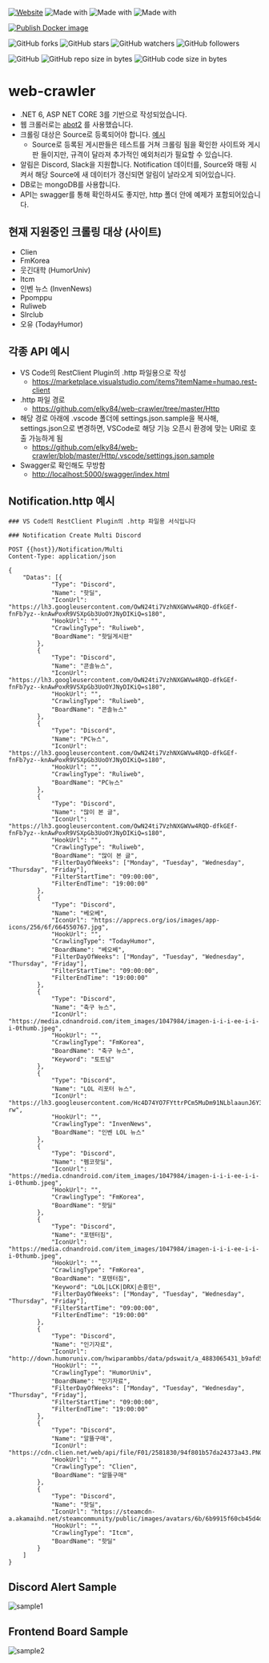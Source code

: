 [![Website](https://img.shields.io/website-up-down-green-red/http/shields.io.svg?label=elky-essay)](https://elky84.github.io)
![Made with](https://img.shields.io/badge/made%20with-.NET6-brightgreen.svg)
![Made with](https://img.shields.io/badge/made%20with-JavaScript-blue.svg)
![Made with](https://img.shields.io/badge/made%20with-MongoDB-red.svg)

[![Publish Docker image](https://github.com/elky84/web-crawler/actions/workflows/publish_docker.yml/badge.svg)](https://github.com/elky84/web-crawler/actions/workflows/publish_docker.yml)

![GitHub forks](https://img.shields.io/github/forks/elky84/web-crawler.svg?style=social&label=Fork)
![GitHub stars](https://img.shields.io/github/stars/elky84/web-crawler.svg?style=social&label=Stars)
![GitHub watchers](https://img.shields.io/github/watchers/elky84/web-crawler.svg?style=social&label=Watch)
![GitHub followers](https://img.shields.io/github/followers/elky84.svg?style=social&label=Follow)

![GitHub](https://img.shields.io/github/license/mashape/apistatus.svg)
![GitHub repo size in bytes](https://img.shields.io/github/repo-size/elky84/web-crawler.svg)
![GitHub code size in bytes](https://img.shields.io/github/languages/code-size/elky84/web-crawler.svg)

# web-crawler

* .NET 6, ASP NET CORE 3를 기반으로 작성되었습니다.
* 웹 크롤러로는 [abot2](https://github.com/sjdirect/abot) 를 사용했습니다.
* 크롤링 대상은 Source로 등록되어야 합니다. [예시](https://github.com/elky84/web-crawler/blob/master/Http/source.http)
  * Source로 등록된 게시판들은 테스트를 거쳐 크롤링 됨을 확인한 사이트와 게시판 들이지만, 규격이 달라져 추가적인 예외처리가 필요할 수 있습니다.
* 알림은 Discord, Slack을 지원합니다. Notification 데이터를, Source와 매핑 시켜서 해당 Source에 새 데이터가 갱신되면 알림이 날라오게 되어있습니다.
* DB로는 mongoDB를 사용합니다.
* API는 swagger를 통해 확인하셔도 좋지만, http 폴더 안에 예제가 포함되어있습니다.

## 현재 지원중인 크롤링 대상 (사이트)
* Clien
* FmKorea
* 웃긴대학 (HumorUniv)
* Itcm
* 인벤 뉴스 (InvenNews)
* Ppomppu
* Ruliweb
* Slrclub
* 오유 (TodayHumor)

## 각종 API 예시
* VS Code의 RestClient Plugin의 .http 파일용으로 작성
  * <https://marketplace.visualstudio.com/items?itemName=humao.rest-client>
* .http 파일 경로
  * <https://github.com/elky84/web-crawler/tree/master/Http>
* 해당 경로 아래에 .vscode 폴더에 settings.json.sample을 복사해, settings.json으로 변경하면, VSCode로 해당 기능 오픈시 환경에 맞는 URI로 호출 가능하게 됨
  * <https://github.com/elky84/web-crawler/blob/master/Http/.vscode/settings.json.sample>
* Swagger로 확인해도 무방함
  * <http://localhost:5000/swagger/index.html>

## Notification.http 예시

```
### VS Code의 RestClient Plugin의 .http 파일용 서식입니다

### Notification Create Multi Discord

POST {{host}}/Notification/Multi
Content-Type: application/json

{
	"Datas": [{
			"Type": "Discord",
			"Name": "핫딜",
			"IconUrl": "https://lh3.googleusercontent.com/OwN24ti7VzhNXGWVw4RQD-dfkGEf-fnFb7yz--knAwPoxR9VSXpGb3UoOYJNyDIKiQ=s180",
			"HookUrl": "",
			"CrawlingType": "Ruliweb",
			"BoardName": "핫딜게시판"
		},
		{
			"Type": "Discord",
			"Name": "콘솔뉴스",
			"IconUrl": "https://lh3.googleusercontent.com/OwN24ti7VzhNXGWVw4RQD-dfkGEf-fnFb7yz--knAwPoxR9VSXpGb3UoOYJNyDIKiQ=s180",
			"HookUrl": "",
			"CrawlingType": "Ruliweb",
			"BoardName": "콘솔뉴스"
		},
		{
			"Type": "Discord",
			"Name": "PC뉴스",
			"IconUrl": "https://lh3.googleusercontent.com/OwN24ti7VzhNXGWVw4RQD-dfkGEf-fnFb7yz--knAwPoxR9VSXpGb3UoOYJNyDIKiQ=s180",
			"HookUrl": "",
			"CrawlingType": "Ruliweb",
			"BoardName": "PC뉴스"
		},
		{
			"Type": "Discord",
			"Name": "많이 본 글",
			"IconUrl": "https://lh3.googleusercontent.com/OwN24ti7VzhNXGWVw4RQD-dfkGEf-fnFb7yz--knAwPoxR9VSXpGb3UoOYJNyDIKiQ=s180",
			"HookUrl": "",
			"CrawlingType": "Ruliweb",
			"BoardName": "많이 본 글",
			"FilterDayOfWeeks": ["Monday", "Tuesday", "Wednesday", "Thursday", "Friday"],
			"FilterStartTime": "09:00:00",
			"FilterEndTime": "19:00:00"
		},
		{
			"Type": "Discord",
			"Name": "베오베",
			"IconUrl": "https://apprecs.org/ios/images/app-icons/256/6f/664550767.jpg",
			"HookUrl": "",
			"CrawlingType": "TodayHumor",
			"BoardName": "베오베",
			"FilterDayOfWeeks": ["Monday", "Tuesday", "Wednesday", "Thursday", "Friday"],
			"FilterStartTime": "09:00:00",
			"FilterEndTime": "19:00:00"
		},
		{
			"Type": "Discord",
			"Name": "축구 뉴스",
			"IconUrl": "https://media.cdnandroid.com/item_images/1047984/imagen-i-i-i-ee-i-i-i-0thumb.jpeg",
			"HookUrl": "",
			"CrawlingType": "FmKorea",
			"BoardName": "축구 뉴스",
			"Keyword": "토트넘"
		},
		{
			"Type": "Discord",
			"Name": "LOL 리포터 뉴스",
			"IconUrl": "https://lh3.googleusercontent.com/Hc4D74YO7FYttrPCm5MuDm91NLblaaunJ6Y38WCg9mABUJfobgU_vXy1tjX668bI6xs=s180-rw",
			"HookUrl": "",
			"CrawlingType": "InvenNews",
			"BoardName": "인벤 LOL 뉴스"
		},
		{
			"Type": "Discord",
			"Name": "펨코핫딜",
			"IconUrl": "https://media.cdnandroid.com/item_images/1047984/imagen-i-i-i-ee-i-i-i-0thumb.jpeg",
			"HookUrl": "",
			"CrawlingType": "FmKorea",
			"BoardName": "핫딜"
		},
		{
			"Type": "Discord",
			"Name": "포텐터짐",
			"IconUrl": "https://media.cdnandroid.com/item_images/1047984/imagen-i-i-i-ee-i-i-i-0thumb.jpeg",
			"HookUrl": "",
			"CrawlingType": "FmKorea",
			"BoardName": "포텐터짐",
			"Keyword": "LOL|LCK|DRX|손흥민",
			"FilterDayOfWeeks": ["Monday", "Tuesday", "Wednesday", "Thursday", "Friday"],
			"FilterStartTime": "09:00:00",
			"FilterEndTime": "19:00:00"
		},
		{
			"Type": "Discord",
			"Name": "인기자료",
			"IconUrl": "http://down.humoruniv.com/hwiparambbs/data/pdswait/a_4883065431_b9afd56add3ad86ccc10cde95a0d8c0cc57ead30.png",
			"HookUrl": "",
			"CrawlingType": "HumorUniv",
			"BoardName": "인기자료",
			"FilterDayOfWeeks": ["Monday", "Tuesday", "Wednesday", "Thursday", "Friday"],
			"FilterStartTime": "09:00:00",
			"FilterEndTime": "19:00:00"
		},
		{
			"Type": "Discord",
			"Name": "알뜰구매",
			"IconUrl": "https://cdn.clien.net/web/api/file/F01/2581830/94f801b57da24373a43.PNG",
			"HookUrl": "",
			"CrawlingType": "Clien",
			"BoardName": "알뜰구매"
		},
		{
			"Type": "Discord",
			"Name": "핫딜",
			"IconUrl": "https://steamcdn-a.akamaihd.net/steamcommunity/public/images/avatars/6b/6b9915f60cb45d4df113cd8f36387ba1de8ce601_full.jpg",
			"HookUrl": "",
			"CrawlingType": "Itcm",
			"BoardName": "핫딜"
		}
	]
}
```

## Discord Alert Sample

![sample1](sample1.png)

## Frontend Board Sample

![sample2](sample2.png)
